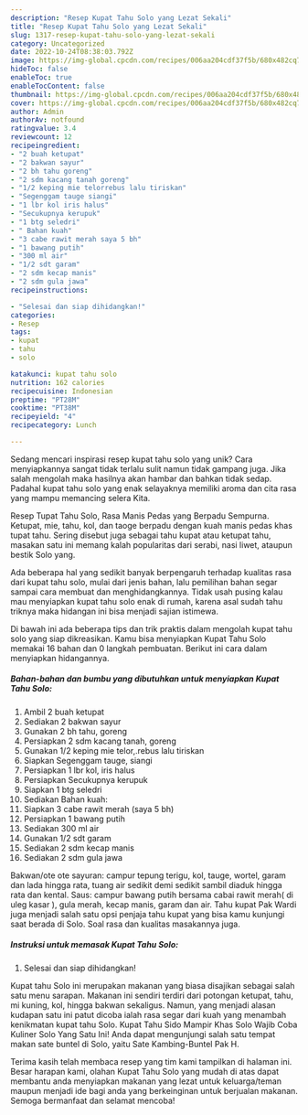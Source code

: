 ```yaml
---
description: "Resep Kupat Tahu Solo yang Lezat Sekali"
title: "Resep Kupat Tahu Solo yang Lezat Sekali"
slug: 1317-resep-kupat-tahu-solo-yang-lezat-sekali
category: Uncategorized
date: 2022-10-24T08:38:03.792Z
image: https://img-global.cpcdn.com/recipes/006aa204cdf37f5b/680x482cq70/kupat-tahu-solo-foto-resep-utama.jpg
hideToc: false
enableToc: true
enableTocContent: false
thumbnail: https://img-global.cpcdn.com/recipes/006aa204cdf37f5b/680x482cq70/kupat-tahu-solo-foto-resep-utama.jpg
cover: https://img-global.cpcdn.com/recipes/006aa204cdf37f5b/680x482cq70/kupat-tahu-solo-foto-resep-utama.jpg
author: Admin
authorAv: notfound
ratingvalue: 3.4
reviewcount: 12
recipeingredient:
- "2 buah ketupat"
- "2 bakwan sayur"
- "2 bh tahu goreng"
- "2 sdm kacang tanah goreng"
- "1/2 keping mie telorrebus lalu tiriskan"
- "Segenggam tauge siangi"
- "1 lbr kol iris halus"
- "Secukupnya kerupuk"
- "1 btg seledri"
- " Bahan kuah"
- "3 cabe rawit merah saya 5 bh"
- "1 bawang putih"
- "300 ml air"
- "1/2 sdt garam"
- "2 sdm kecap manis"
- "2 sdm gula jawa"
recipeinstructions:

- "Selesai dan siap dihidangkan!"
categories:
- Resep
tags:
- kupat
- tahu
- solo

katakunci: kupat tahu solo 
nutrition: 162 calories
recipecuisine: Indonesian
preptime: "PT28M"
cooktime: "PT38M"
recipeyield: "4"
recipecategory: Lunch

---
```





Sedang mencari inspirasi resep kupat tahu solo yang unik? Cara menyiapkannya sangat tidak terlalu sulit namun tidak gampang juga. Jika salah mengolah maka hasilnya akan hambar dan bahkan tidak sedap. Padahal kupat tahu solo yang enak selayaknya memiliki aroma dan cita rasa yang mampu memancing selera Kita.





Resep Tupat Tahu Solo, Rasa Manis Pedas yang Berpadu Sempurna. Ketupat, mie, tahu, kol, dan taoge berpadu dengan kuah manis pedas khas tupat tahu. Sering disebut juga sebagai tahu kupat atau ketupat tahu, masakan satu ini memang kalah popularitas dari serabi, nasi liwet, ataupun bestik Solo yang.

Ada beberapa hal yang sedikit banyak berpengaruh terhadap kualitas rasa dari kupat tahu solo, mulai dari jenis bahan, lalu pemilihan bahan segar sampai cara membuat dan menghidangkannya. Tidak usah pusing kalau mau menyiapkan kupat tahu solo enak di rumah, karena asal sudah tahu triknya maka hidangan ini bisa menjadi sajian istimewa.






Di bawah ini ada beberapa tips dan trik praktis dalam mengolah kupat tahu solo yang siap dikreasikan. Kamu bisa menyiapkan Kupat Tahu Solo memakai 16 bahan dan 0 langkah pembuatan. Berikut ini cara dalam menyiapkan hidangannya.

<!--inarticleads1-->

##### Bahan-bahan dan bumbu yang dibutuhkan untuk menyiapkan Kupat Tahu Solo:

1. Ambil 2 buah ketupat
1. Sediakan 2 bakwan sayur
1. Gunakan 2 bh tahu, goreng
1. Persiapkan 2 sdm kacang tanah, goreng
1. Gunakan 1/2 keping mie telor,.rebus lalu tiriskan
1. Siapkan Segenggam tauge, siangi
1. Persiapkan 1 lbr kol, iris halus
1. Persiapkan Secukupnya kerupuk
1. Siapkan 1 btg seledri
1. Sediakan  Bahan kuah:
1. Siapkan 3 cabe rawit merah (saya 5 bh)
1. Persiapkan 1 bawang putih
1. Sediakan 300 ml air
1. Gunakan 1/2 sdt garam
1. Sediakan 2 sdm kecap manis
1. Sediakan 2 sdm gula jawa


Bakwan/ote ote sayuran: campur tepung terigu, kol, tauge, wortel, garam dan lada hingga rata, tuang air sedikit demi sedikit sambil diaduk hingga rata dan kental. Saus: campur bawang putih bersama cabai rawit merah( di uleg kasar ), gula merah, kecap manis, garam dan air. Tahu kupat Pak Wardi juga menjadi salah satu opsi penjaja tahu kupat yang bisa kamu kunjungi saat berada di Solo. Soal rasa dan kualitas masakannya juga. 

<!--inarticleads2-->

##### Instruksi untuk memasak Kupat Tahu Solo:


1. Selesai dan siap dihidangkan!

Kupat tahu Solo ini merupakan makanan yang biasa disajikan sebagai salah satu menu sarapan. Makanan ini sendiri terdiri dari potongan ketupat, tahu, mi kuning, kol, hingga bakwan sekaligus. Namun, yang menjadi alasan kudapan satu ini patut dicoba ialah rasa segar dari kuah yang menambah kenikmatan kupat tahu Solo. Kupat Tahu Sido Mampir Khas Solo Wajib Coba Kuliner Solo Yang Satu Ini! Anda dapat mengunjungi salah satu tempat makan sate buntel di Solo, yaitu Sate Kambing-Buntel Pak H. 

Terima kasih telah membaca resep yang tim kami tampilkan di halaman ini. Besar harapan kami, olahan Kupat Tahu Solo yang mudah di atas dapat membantu anda menyiapkan makanan yang lezat untuk keluarga/teman maupun menjadi ide bagi anda yang berkeinginan untuk berjualan makanan. Semoga bermanfaat dan selamat mencoba!

